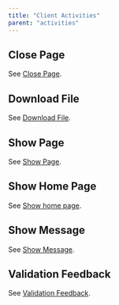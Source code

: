 ```yaml
---
title: "Client Activities"
parent: "activities"
---
```


## Close Page

See [Close Page](close-page).

## Download File

See [Download File](download-file).

## Show Page

See [Show Page](show-page).

## Show Home Page

See [Show home page](show-home-page).

## Show Message

See [Show Message](show-message).

## Validation Feedback

See [Validation Feedback](validation-feedback).

